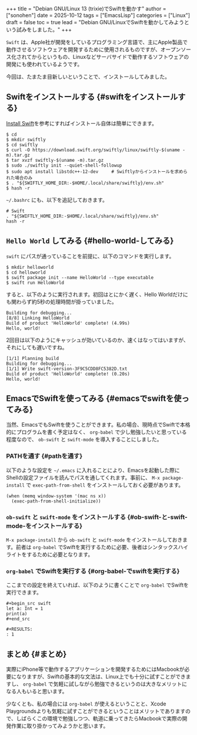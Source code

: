+++
title = "Debian GNU/Linux 13 (trixie)でSwiftを動かす"
author = ["sonohen"]
date = 2025-10-12
tags = ["EmacsLisp"]
categories = ["Linux"]
draft = false
toc = true
lead = "Debian GNU/LinuxでSwiftを動かしてみようという試みをしました。"
+++

`Swift` は、Apple社が開発をしているプログラミング言語で、主にApple製品で動作させるソフトウェアを開発するために使用されるものですが、オープンソース化されてからというもの、Linuxなどサーバサイドで動作するソフトウェアの開発にも使われているようです。

今回は、たまたま目新しいということで、インストールしてみました。


## Swiftをインストールする {#swiftをインストールする}

[Install Swift](https://www.swift.org/install/linux/)を参考にすればインストール自体は簡単にできます。

```shell
$ cd
$ mkdir swiftly
$ cd swiftly
$ curl -O https://download.swift.org/swiftly/linux/swiftly-$(uname -m).tar.gz
$ tar xvzf swiftly-$(uname -m).tar.gz
$ sudo ./swiftly init --quiet-shell-followup
$ sudo apt install libstdc++-12-dev     # Swiftlyからインストールを求められた場合のみ
$ . "${SWIFTLY_HOME_DIR:-$HOME/.local/share/swiftly}/env.sh"
$ hash -r
```

`~/.bashrc` にも、以下を追記しておきます。

<a id="code-snippet--=~-.bashrc= への追記内容"></a>
```shell
# Swift
. "${SWIFTLY_HOME_DIR:-$HOME/.local/share/swiftly}/env.sh"
hash -r
```


## `Hello World` してみる {#hello-world-してみる}

`swift` にパスが通っていることを前提に、以下のコマンドを実行します。

```shell
$ mkdir helloworld
$ cd helloworld
$ swift package init --name HelloWorld --type executable
$ swift run HelloWorld
```

すると、以下のように実行されます。初回はとにかく遅く、Hello Worldだけにも関わらず約5秒の処理時間が掛っていました。

```text
Building for debugging...
[8/8] Linking HelloWorld
Build of product 'HelloWorld' complete! (4.99s)
Hello, world!
```

2回目は以下のようにキャッシュが効いているのか、速くはなってはいますが、それにしても遅いですね。

```text
[1/1] Planning build
Building for debugging...
[1/1] Write swift-version-3F9C5CDD8FC5382D.txt
Build of product 'HelloWorld' complete! (0.20s)
Hello, world!
```


## EmacsでSwiftを使ってみる {#emacsでswiftを使ってみる}

当然、EmacsでもSwiftを使うことができます。私の場合、現時点でSwiftで本格的にプログラムを書く予定はなく、 `org-babel` で少し勉強したいと思っている程度なので、 `ob-swift` と `swift-mode` を導入することにしました。


### PATHを通す {#pathを通す}

以下のような設定を `~/.emacs` に入れることにより、Emacsを起動した際にShellの設定ファイルを読んでパスを通してくれます。事前に、 `M-x package-install` で `exec-path-from-shell` をインストールしておく必要があります。

```emacs-lisp
(when (memq window-system '(mac ns x))
  (exec-path-from-shell-initialize))
```


### `ob-swift` と `swift-mode` をインストールする {#ob-swift-と-swift-mode-をインストールする}

`M-x package-install` から `ob-swift` と `swift-mode` をインストールしておきます。前者は `org-babel` でSwiftを実行するために必要、後者はシンタックスハイライトをするために必要となります。


### `org-babel` でSwiftを実行する {#org-babel-でswiftを実行する}

ここまでの設定を終えていれば、以下のように書くことで `org-babel` でSwiftを実行できます。

```text
#+begin_src swift
let a: Int = 1
print(a)
#+end_src

#+RESULTS:
: 1
```


## まとめ {#まとめ}

実際にiPhone等で動作するアプリケーションを開発するためにはMacbookが必要になりますが、Swiftの基本的な文法は、Linux上でも十分に試すことができますし、 `org-babel` で気軽に試しながら勉強できるというのは大きなメリットになる人もいると思います。

少なくとも、私の場合には `org-babel` が使えるということと、Xcode Playgroundsよりも気軽に試すことができるということはメリットでありますので、しばらくこの環境で勉強しつつ、軌道に乗ってきたらMacbookで実際の開発作業に取り掛かってみようかと思います。
